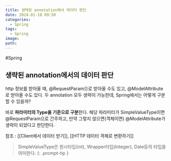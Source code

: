 ```yaml
---
title: 생략된 annotation에서 데이터 판단
date: 2024-01-18 09:50
categories:
  - Spring
tags:
  - Spring
image: 
path:
---
```

#Spring 

## 생략된 annotation에서의 데이터 판단
http 정보를 받아올 때, @RequestParam으로 받아올 수도 있고, @ModelAttribute로 받아올 수도 있다. 두 annotation 모두 생략이 가능한데, Spring에서는 어떻게 구분할 수 있을까?

바로 **파라미터의 Type을 기준으로 구분**한다. 해당 파라미터가 SimpleValueType이면 @RequestParam으로 간주하고, 만약 그렇지 않으면(객체이면) @ModelAttribute가 생략이 되었다고 판단한다.

참조 : [[Client에서 데이터 받기]], [[HTTP 데이터 객체로 변환하기]]

> SimpleValueType은 원시타입(int), Wrapper타입(Integer), Date등의 타입을 의미한다.
{: .prompt-tip }